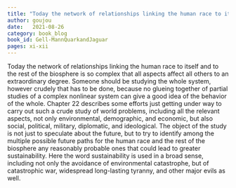 ```yaml
---
title: "Today the network of relationships linking the human race to itself..."
author: goujou
date:   2021-08-26
category: book_blog
book_id: Gell-MannQuarkandJaguar
pages: xi-xii
---
```

Today the network of relationships linking the human race to itself and to the rest of the biosphere is so complex that all aspects affect all others to an extraordinary degree.
Someone should be studying the whole system, however crudely that has to be done, because no glueing together of partial studies of a complex nonlinear system can give a good idea of the behavior of the whole.
Chapter 22 describes some efforts just getting under way to carry out such a crude study of world problems, including all the relevant aspects, not only environmental, demographic, and economic, but also social, political, military, diplomatic, and ideological.
The object of the study is not just to speculate about the future, but to try to identify among the multiple possible future paths for the human race and the rest of the biosphere any reasonably probable ones that could lead to greater sustainability.
Here the word sustainability is used in a broad sense, including not only the avoidance of environmental catastrophe, but of catastrophic war, widespread long-lasting tyranny, and other major evils as well.
